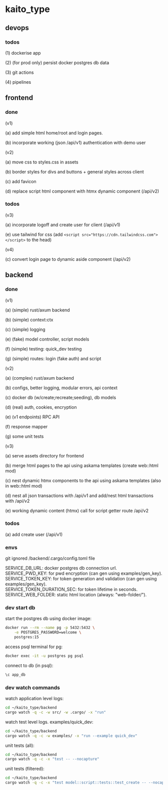 # kaito_type

## devops

### todos

(1) dockerise app <br />

(2) (for prod only) persist docker postgres db data <br />

(3) git actions <br />

(4) pipelines <br />

## frontend

### done

(v1)

(a) add simple html home/root and login pages. <br />

(b) incorporate working (json /api/v1) authentication with demo user <br />

(v2)

(a) move css to styles.css in assets <br />

(b) border styles for divs and buttons + general styles across client <br />

(c) add favicon <br />

(d) replace script html component with htmx dynamic component (/api/v2) <br />

### todos

(v3)

(a) incorporate logoff and create user for client (/api/v1) <br />

(e) use tailwind for css (add
`<script src="https://cdn.tailwindcss.com"></script>` to the head)<br />

(v4)

(c) convert login page to dynamic aside component (/api/v2) <br />

## backend

### done

(v1)

(a) (simple) rust/axum backend <br />

(b) (simple) context:ctx <br />

(c) (simple) logging <br />

(e) (fake) model controller, script models <br />

(f) (simple) testing: quick_dev testing <br />

(g) (simple) routes: login (fake auth) and script <br />

(v2)

(a) (complex) rust/axum backend <br />

(b) configs, better logging, modular errors, api context <br />

(c) docker db (w/create;recreate;seeding), db models <br />

(d) (real) auth, cookies, encryption <br />

(e) (v1 endpoints) RPC API <br />

(f) response mapper <br />

(g) some unit tests <br />

(v3)

(a) serve assets directory for frontend <br />

(b) merge html pages to the api using askama templates (create web::html mod)
<br />

(c) nest dynamic htmx components to the api using askama templates (also in
web::html mod) <br />

(d) nest all json transactions with /api/v1 and add/nest html transactions with
/api/v2 <br />

(e) working dynamic content (htmx) call for script getter route /api/v2
<br />

### todos

(a) add create user (/api/v1) <br />

### envs

git ignored /backend/.cargo/config.toml file

SERVICE_DB_URL: docker postgres db connection url. <br /> SERVICE_PWD_KEY: for
pwd encryption (can gen using examples/gen_key).
<br /> SERVICE_TOKEN_KEY: for token generation and validation (can gen using
examples/gen_key). <br /> SERVICE_TOKEN_DURATION_SEC: for token lifetime in
seconds. <br /> SERVICE_WEB_FOLDER: static html location (always:
"web-folder/").

### dev start db

start the postgres db using docker image:

```bash
docker run --rm --name pg -p 5432:5432 \
    -e POSTGRES_PASSWORD=welcome \
    postgres:15
```

access psql terminal for pg:

```bash
docker exec -it -u postgres pg psql
```

connect to db (in psql):

```bash
\c app_db
```

### dev watch commands

watch application level logs:

```bash
cd ~/kaito_type/backend
cargo watch -q -c -w src/ -w .cargo/ -x "run"
```

watch test level logs. examples/quick_dev:

```bash
cd ~/kaito_type/backend
cargo watch -q -c -w examples/ -x "run --example quick_dev"
```

unit tests (all):

```bash
cd ~/kaito_type/backend
cargo watch -q -c -x "test -- --nocapture"
```

unit tests (filtered):

```bash
cd ~/kaito_type/backend
cargo watch -q -c -x "test model::script::tests::test_create -- --nocapture"
```

